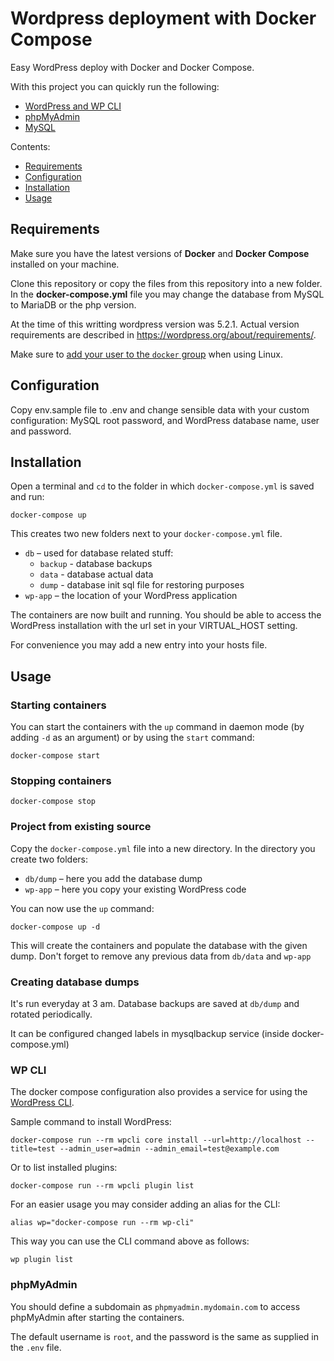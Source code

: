 # Wordpress deployment with Docker Compose

Easy WordPress deploy with Docker and Docker Compose.

With this project you can quickly run the following:

- [WordPress and WP CLI](https://hub.docker.com/_/wordpress/)
- [phpMyAdmin](https://hub.docker.com/r/phpmyadmin/phpmyadmin/)
- [MySQL](https://hub.docker.com/_/mysql/)

Contents:

- [Requirements](#requirements)
- [Configuration](#configuration)
- [Installation](#installation)
- [Usage](#usage)

## Requirements

Make sure you have the latest versions of **Docker** and **Docker Compose** installed on your machine.

Clone this repository or copy the files from this repository into a new folder. In the **docker-compose.yml** file you may change the database from MySQL to MariaDB or the php version.

At the time of this writting wordpress version was 5.2.1. Actual version requirements are described in https://wordpress.org/about/requirements/.



Make sure to [add your user to the `docker` group](https://docs.docker.com/install/linux/linux-postinstall/#manage-docker-as-a-non-root-user) when using Linux.

## Configuration

Copy env.sample file to .env and change sensible data with your custom configuration: MySQL root password, and WordPress database name, user and password.

## Installation

Open a terminal and `cd` to the folder in which `docker-compose.yml` is saved and run:

```
docker-compose up
```

This creates two new folders next to your `docker-compose.yml` file.

* `db` – used for database related stuff:
  * `backup` - database backups
  * `data` - database actual data
  * `dump` - database init sql file for restoring purposes
* `wp-app` – the location of your WordPress application

The containers are now built and running. You should be able to access the WordPress installation with the url set in your VIRTUAL_HOST setting.

For convenience you may add a new entry into your hosts file.

## Usage

### Starting containers

You can start the containers with the `up` command in daemon mode (by adding `-d` as an argument) or by using the `start` command:

```
docker-compose start
```

### Stopping containers

```
docker-compose stop
```


### Project from existing source

Copy the `docker-compose.yml` file into a new directory. In the directory you create two folders:

* `db/dump` – here you add the database dump
* `wp-app` – here you copy your existing WordPress code


You can now use the `up` command:

```
docker-compose up -d
```

This will create the containers and populate the database with the given dump. Don't forget to remove any previous data from `db/data` and `wp-app`

### Creating database dumps

It's run everyday at 3 am. Database backups are saved at `db/dump` and rotated periodically.

It can be configured changed labels in mysqlbackup service (inside docker-compose.yml)


### WP CLI

The docker compose configuration also provides a service for using the [WordPress CLI](https://developer.wordpress.org/cli/commands/).

Sample command to install WordPress:

```
docker-compose run --rm wpcli core install --url=http://localhost --title=test --admin_user=admin --admin_email=test@example.com
```

Or to list installed plugins:

```
docker-compose run --rm wpcli plugin list
```

For an easier usage you may consider adding an alias for the CLI:

```
alias wp="docker-compose run --rm wp-cli"
```

This way you can use the CLI command above as follows:

```
wp plugin list
```

### phpMyAdmin

You should define a subdomain as `phpmyadmin.mydomain.com` to access phpMyAdmin after starting the containers.

The default username is `root`, and the password is the same as supplied in the `.env` file.
